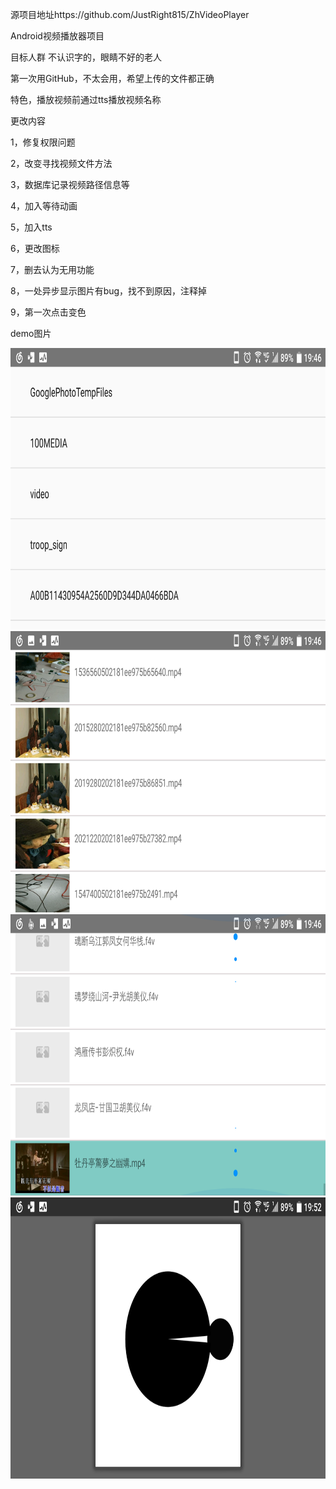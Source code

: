 源项目地址https://github.com/JustRight815/ZhVideoPlayer

Android视频播放器项目

目标人群
不认识字的，眼睛不好的老人

第一次用GitHub，不太会用，希望上传的文件都正确

特色，播放视频前通过tts播放视频名称

更改内容


1，修复权限问题


2，改变寻找视频文件方法


3，数据库记录视频路径信息等


4，加入等待动画


5，加入tts


6，更改图标


7，删去认为无用功能


8，一处异步显示图片有bug，找不到原因，注释掉


9，第一次点击变色


demo图片


<img width="600" height="450" src="https://github.com/lyblyblyblin/ZhVideoPlayer/blob/master/screenshots/Screenshot_20180329-194606.png">

<img width="600" height="450" src="https://github.com/lyblyblyblin/ZhVideoPlayer/blob/master/screenshots/Screenshot_20180329-194613.png"/>

<img width="600" height="450" src="https://github.com/lyblyblyblin/ZhVideoPlayer/blob/master/screenshots/Screenshot_20180329-194627.png"/>

<img width="600" height="450" src="https://github.com/lyblyblyblin/ZhVideoPlayer/blob/master/screenshots/Screenshot_20180329-195233.png"/>
